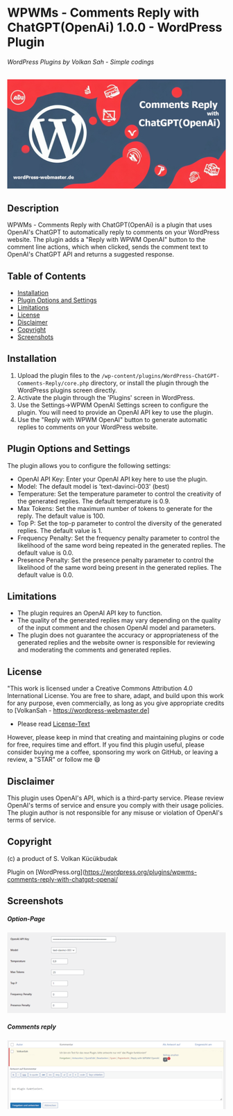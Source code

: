 # WPWMs - Comments Reply with ChatGPT(OpenAi) 1.0.0 - WordPress Plugin
###### WordPress Plugins by Volkan Sah - Simple codings
![Screenshot](screenshot.jpg)
## Description

WPWMs - Comments Reply with ChatGPT(OpenAi) is a plugin that uses OpenAI's ChatGPT to automatically reply to comments on your WordPress website. The plugin adds a "Reply with WPWM OpenAI" button to the comment line actions, which when clicked, sends the comment text to OpenAI's ChatGPT API and returns a suggested response.


## Table of Contents
- [Installation](#Installation)
- [Plugin Options and Settings](#plugin-options-and-settings)
- [Limitations](#Limitations)
- [License](#License)
- [Disclaimer](#Disclaimer)
- [Copyright](#Copyright)
- [Screenshots](#Screenshots)


## Installation

1. Upload the plugin files to the `/wp-content/plugins/WordPress-ChatGPT-Comments-Reply/core.php` directory, or install the plugin through the WordPress plugins screen directly.
2. Activate the plugin through the 'Plugins' screen in WordPress.
3. Use the Settings->WPWM OpenAI Settings screen to configure the plugin. You will need to provide an OpenAI API key to use the plugin.
4. Use the "Reply with WPWM OpenAI" button to generate automatic replies to comments on your WordPress website.

## Plugin Options and Settings

The plugin allows you to configure the following settings:

- OpenAI API Key: Enter your OpenAI API key here to use the plugin.
- Model: The default model is 'text-davinci-003' (best)
- Temperature: Set the temperature parameter to control the creativity of the generated replies. The default temperature is 0.9.
- Max Tokens: Set the maximum number of tokens to generate for the reply. The default value is 100.
- Top P: Set the top-p parameter to control the diversity of the generated replies. The default value is 1.
- Frequency Penalty: Set the frequency penalty parameter to control the likelihood of the same word being repeated in the generated replies. The default value is 0.0.
- Presence Penalty: Set the presence penalty parameter to control the likelihood of the same word being present in the generated replies. The default value is 0.0.

## Limitations

- The plugin requires an OpenAI API key to function.
- The quality of the generated replies may vary depending on the quality of the input comment and the chosen OpenAI model and parameters.
- The plugin does not guarantee the accuracy or appropriateness of the generated replies and the website owner is responsible for reviewing and moderating the comments and generated replies.

## License

"This work is licensed under a Creative Commons Attribution 4.0 International License. You are free to share, adapt, and build upon this work for any purpose, even commercially, as long as you give appropriate credits to [VolkanSah - https://wordpress-webmaster.de]  

- Please read [License-Text](LICENSE.txt)

However, please keep in mind that creating and maintaining plugins or code for free, requires time and effort. If you find this plugin useful, please consider buying me a coffee, sponsoring my work on GitHub, or leaving a review, a "STAR" or follow me :smile:


## Disclaimer

This plugin uses OpenAI's API, which is a third-party service. Please review OpenAI's terms of service and ensure you comply with their usage policies. The plugin author is not responsible for any misuse or violation of OpenAI's terms of service.

## Copyright
(c) a product of S. Volkan Kücükbudak

Plugin on [WordPress.org](https://wordpress.org/plugins/wpwms-comments-reply-with-chatgpt-openai/


## Screenshots
##### Option-Page
![Screenshot of Option Page](wpwm_comments_optionpage.png)
##### Comments reply
![Screenshot of comment view](comments_review.png)



